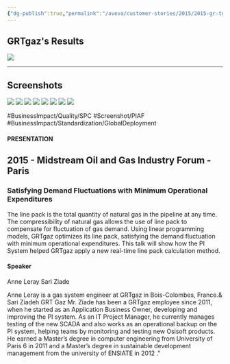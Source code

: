 ```yaml
---
{"dg-publish":true,"permalink":"/aveva/customer-stories/2015/2015-gr-tgaz-satisfying-demand-fluctuations-with-minimum-operational-expenditures/"}
---
```



## GRTgaz's Results
![](https://i.imgur.com/OX7BWcg.png)

---
## Screenshots
![](https://i.imgur.com/2deK3Mn.png)
![](https://i.imgur.com/PcYwmxy.png)
![](https://i.imgur.com/i8KJtX3.png)
![](https://i.imgur.com/25RAQVL.png)
![](https://i.imgur.com/SEPdjx8.png)
![](https://i.imgur.com/MIwHV54.png)
![](https://i.imgur.com/sH4TIcI.png)
![](https://i.imgur.com/lh9GaWV.png)

#BusinessImpact/Quality/SPC #Screenshot/PIAF #BusinessImpact/Standardization/GlobalDeployment 

#### PRESENTATION

## 2015 - Midstream Oil and Gas Industry Forum - Paris

### Satisfying Demand Fluctuations with Minimum Operational Expenditures

The line pack is the total quantity of natural gas in the pipeline at any time. The compressibility of natural gas allows the use of line pack to compensate for fluctuation of gas demand. Using linear programming models, GRTgaz optimizes its line pack, satisfying the demand fluctuation with minimum operational expenditures. This talk will show how the PI System helped GRTgaz apply a new real-time line pack calculation method.

#### Speaker

Anne Leray Sari Ziade

Anne Leray is a gas system engineer at GRTgaz in Bois-Colombes, France.& Sari Ziadeh GRT Gaz Mr. Ziade has been a GRTgaz employee since 2011, when he started as an Application Business Owner, developing and improving the PI system. As an IT Project Manager, he currently manages testing of the new SCADA and also works as an operational backup on the PI system, helping teams by monitoring and testing new Osisoft products. He earned a Master’s degree in computer engineering from University of Paris 6 in 2011 and a Master’s degree in sustainable development management from the university of ENSIATE in 2012 ."